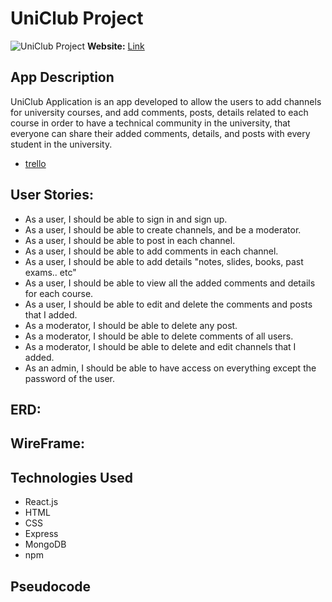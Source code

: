 # UniClub Project

![UniClub Project](imglink)
**Website:** [Link](link)
## App Description
UniClub Application is an app developed to allow the users to add channels for university courses, and add comments, posts, details related to each course in order to have a technical community in the university, that everyone can share their added comments, details, and posts with every student in the university.
- [trello](https://trello.com/invite/accept-board)
## User Stories:
- As a user, I should be able to sign in and sign up.
- As a user, I should be able to create channels, and be a moderator. 
- As a user, I should be able to post in each channel.
- As a user, I should be able to add comments in each channel.
- As a user, I should be able to add  details "notes, slides, books, past exams.. etc"
- As a user, I should be able to view all the added comments and details for each course.
- As a user, I should be able to edit and delete the comments and posts that I added.
- As a moderator, I should be able to delete any post.
- As a moderator, I should be able to delete comments of all users.
- As a moderator, I should be able to delete and edit channels that I added.
- As an admin, I should be able to have access on everything except the password of the user.

## ERD:


## WireFrame:



## Technologies Used

- React.js
- HTML
- CSS
- Express
- MongoDB
- npm


## Pseudocode
